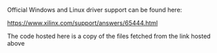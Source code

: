 
Official Windows and Linux driver support can be found here:

https://www.xilinx.com/support/answers/65444.html

The code hosted here is a copy of the files fetched from the link hosted above



